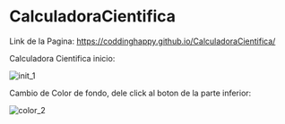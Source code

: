 # CalculadoraCientifica



Link de la Pagina: https://coddinghappy.github.io/CalculadoraCientifica/







Calculadora Cientifica inicio:

![init_1](https://user-images.githubusercontent.com/72144025/120662084-75eea780-c44e-11eb-853a-f89104b1c97b.png)




Cambio de Color de fondo, dele click al boton de la parte inferior:


![color_2](https://user-images.githubusercontent.com/72144025/120662220-91f24900-c44e-11eb-96bc-ec4a3a2662b7.png)



